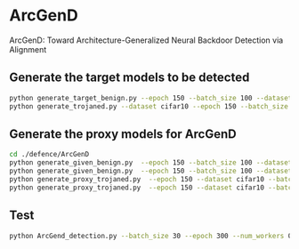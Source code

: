 # ArcGenD
ArcGenD: Toward Architecture-Generalized Neural Backdoor Detection via Alignment

## Generate the target models to be detected

```bash
python generate_target_benign.py --epoch 150 --batch_size 100 --dataset cifar10 --model resnet18 --target_prop 0.55 --proxy_prop 0.45 --target_num 256
python generate_trojaned.py --dataset cifar10 --epoch 150 --batch_size 100 --model resnet18 --target_prop 0.55 --proxy_prop 0.45 --attack_mode alltoone --attack_type badnets --target_num 256
```

## Generate the proxy models for ArcGenD

```bash
cd ./defence/ArcGenD
python generate_given_benign.py  --epoch 150 --batch_size 100 --dataset cifar10 --model mobilnetv2 --target_prop 0.55 --proxy_prop 0.45 --target_num 256
python generate_given_benign.py  --epoch 150 --batch_size 100 --dataset cifar10 --model senet18 --target_prop 0.55 --proxy_prop 0.45 --target_num 256
python generate_proxy_trojaned.py  --epoch 150 --dataset cifar10 --batch_size 100  --model mobilnetv2 --target_prop 0.55 --proxy_prop 0.45 --attack_mode alltoone --target_num 256 
python generate_proxy_trojaned.py  --epoch 150 --dataset cifar10 --batch_size 100  --model senet18 --target_prop 0.55 --proxy_prop 0.45 --attack_mode alltoone --target_num 256 
```

## Test

```bash
python ArcGend_detection.py --batch_size 30 --epoch 300 --num_workers 0 --dataset cifar10   --mask 0.02 --query_num 20
```
